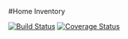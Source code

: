 #Home Inventory


[![Build Status](https://travis-ci.org/zoeames/home-inventory.svg)](https://travis-ci.org/zoeames/home-inventory)
[![Coverage Status](https://coveralls.io/repos/zoeames/home-inventory/badge.png)](https://coveralls.io/r/zoeames/home-inventory)

